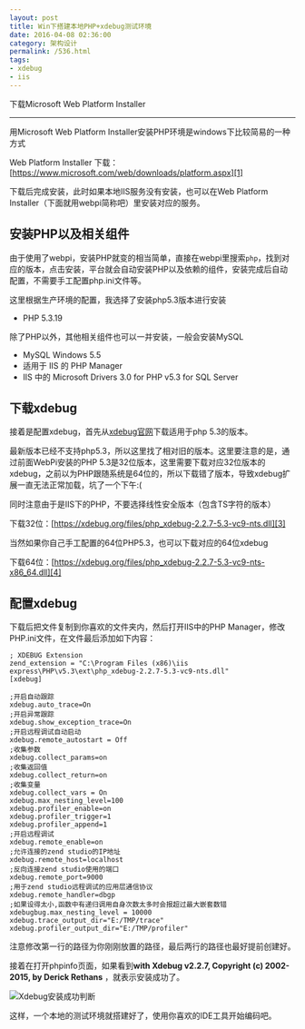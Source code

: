 ```yaml
---
layout: post
title: Win下搭建本地PHP+xdebug测试环境
date: 2016-04-08 02:36:00
category: 架构设计
permalink: /536.html
tags:
- xdebug
- iis
---
```


<!--markdown-->下载Microsoft Web Platform Installer
------------------------------------
用Microsoft Web Platform Installer安装PHP环境是windows下比较简易的一种方式

Web Platform Installer 下载：[https://www.microsoft.com/web/downloads/platform.aspx][1]

下载后完成安装，此时如果本地IIS服务没有安装，也可以在Web Platform Installer（下面就用webpi简称吧）里安装对应的服务。

安装PHP以及相关组件
-----------------
由于使用了webpi，安装PHP就变的相当简单，直接在webpi里搜索`php`，找到对应的版本，点击安装，平台就会自动安装PHP以及依赖的组件，安装完成后自动配置，不需要手工配置php.ini文件等。

这里根据生产环境的配置，我选择了安装php5.3版本进行安装

- PHP 5.3.19

除了PHP以外，其他相关组件也可以一并安装，一般会安装MySQL

- MySQL Windows 5.5
- 适用于 IIS 的 PHP Manager
- IIS 中的 Microsoft Drivers 3.0 for PHP v5.3 for SQL Server

下载xdebug
----------
接着是配置xdebug，首先从[xdebug官网][2]下载适用于php 5.3的版本。

最新版本已经不支持php5.3，所以这里找了相对旧的版本。这里要注意的是，通过前面WebPi安装的PHP 5.3是32位版本，这里需要下载对应32位版本的xdebug，之前以为PHP跟随系统是64位的，所以下载错了版本，导致xdebug扩展一直无法正常加载，坑了一个下午:(

同时注意由于是IIS下的PHP，不要选择线性安全版本（包含TS字符的版本）

下载32位：[https://xdebug.org/files/php_xdebug-2.2.7-5.3-vc9-nts.dll][3]

当然如果你自己手工配置的64位PHP5.3，也可以下载对应的64位xdebug

下载64位：[https://xdebug.org/files/php_xdebug-2.2.7-5.3-vc9-nts-x86_64.dll][4]

配置xdebug
----------
下载后把文件复制到你喜欢的文件夹内，然后打开IIS中的PHP Manager，修改PHP.ini文件，在文件最后添加如下内容：

	; XDEBUG Extension
	zend_extension = "C:\Program Files (x86)\iis express\PHP\v5.3\ext\php_xdebug-2.2.7-5.3-vc9-nts.dll"
	[xdebug]

	;开启自动跟踪 
	xdebug.auto_trace=On
	;开启异常跟踪
	xdebug.show_exception_trace=On
	;开启远程调试自动启动
	xdebug.remote_autostart = Off
	;收集参数
	xdebug.collect_params=on
	;收集返回值
	xdebug.collect_return=on
	;收集变量
	xdebug.collect_vars = On 
	xdebug.max_nesting_level=100
	xdebug.profiler_enable=on
	xdebug.profiler_trigger=1
	xdebug.profiler_append=1
	;开启远程调试
	xdebug.remote_enable=on
	;允许连接的zend studio的IP地址
	xdebug.remote_host=localhost
	;反向连接zend studio使用的端口
	xdebug.remote_port=9000
	;用于zend studio远程调试的应用层通信协议
	xdebug.remote_handler=dbgp
	;如果设得太小,函数中有递归调用自身次数太多时会报超过最大嵌套数错
	xdebugbug.max_nesting_level = 10000
	xdebug.trace_output_dir="E:/TMP/trace" 
	xdebug.profiler_output_dir="E:/TMP/profiler"

注意修改第一行的路径为你刚刚放置的路径，最后两行的路径也最好提前创建好。

接着在打开phpinfo页面，如果看到**with Xdebug v2.2.7, Copyright (c) 2002-2015, by Derick Rethans** ，就表示安装成功了。

![Xdebug安装成功判断][5]

这样，一个本地的测试环境就搭建好了，使用你喜欢的IDE工具开始编码吧。


  [1]: https://www.microsoft.com/web/downloads/platform.aspx
  [2]: https://xdebug.org
  [3]: https://xdebug.org/files/php_xdebug-2.2.7-5.3-vc9-nts.dll
  [4]: https://xdebug.org/files/php_xdebug-2.2.7-5.3-vc9-nts-x86_64.dll
  [5]: https://static.ktsee.com/s1/2016/04/20160429164855510.jpg